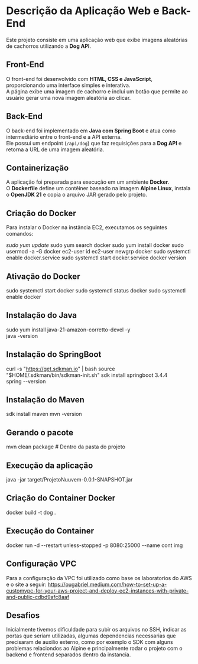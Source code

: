 # Descrição da Aplicação Web e Back-End  

Este projeto consiste em uma aplicação web que exibe imagens aleatórias de cachorros utilizando a **Dog API**.  

## Front-End  
O front-end foi desenvolvido com **HTML, CSS e JavaScript**, proporcionando uma interface simples e interativa.  
A página exibe uma imagem de cachorro e inclui um botão que permite ao usuário gerar uma nova imagem aleatória ao clicar.  

## Back-End  
O back-end foi implementado em **Java com Spring Boot** e atua como intermediário entre o front-end e a API externa.  
Ele possui um endpoint (`/api/dog`) que faz requisições para a **Dog API** e retorna a URL de uma imagem aleatória.  

## Containerização  
A aplicação foi preparada para execução em um ambiente **Docker**.  
O **Dockerfile** define um contêiner baseado na imagem **Alpine Linux**, instala o **OpenJDK 21** e copia o arquivo JAR gerado pelo projeto.

## Criação do Docker 
Para instalar o Docker na instância EC2, executamos os seguintes comandos:

_sudo yum update_
sudo yum search docker
sudo yum install docker
sudo usermod -a -G docker ec2-user
id ec2-user
newgrp docker
sudo systemctl enable docker.service
sudo systemctl start docker.service
docker version

## Ativação do Docker
sudo systemctl start docker
sudo systemctl status docker
sudo systemctl enable docker

## Instalação do Java
sudo yum install java-21-amazon-corretto-devel -y  
java -version

## Instalação do SpringBoot
curl -s "https://get.sdkman.io" | bash
source "$HOME/.sdkman/bin/sdkman-init.sh"
sdk install springboot 3.4.4  
spring --version

## Instalação do Maven
sdk install maven
mvn -version

## Gerando o pacote
mvn clean package  # Dentro da pasta do projeto

## Execução da aplicação
java -jar target/ProjetoNuuvem-0.0.1-SNAPSHOT.jar

## Criação do Container Docker
docker build -t dog .

## Execução do Container
docker run -d --restart unless-stopped -p 8080:25000 --name cont img

## Configuração VPC
Para a configuração da VPC foi utilizado como base os laboratorios do AWS e o site a seguir: https://ougabriel.medium.com/how-to-set-up-a-customvpc-for-your-aws-project-and-deploy-ec2-instances-with-private-and-public-cdbd9afc8aaf

## Desafios 
Inicialmente tivemos dificuldade para subir os arquivos no SSH, indicar as portas que seriam utilizadas, algumas dependencias necessarias que precisaram de auxilio externo, como por exemplo o SDK com alguns problemas relaciondos ao Alpine e principalmente rodar o projeto com o backend e frontend separados dentro da instancia. 
